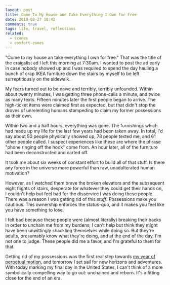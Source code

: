 ```yaml
---
layout: post
title: Come To My House and Take Everything I Own for Free
date: 2018-02-27 18:42
comments: true
tags: life, travel, reflections
related:
  - scenes
  - comfort-zones
---
```


"Come to my house an take everything I own for free." That was the title of the
craigslist ad I left this morning at 7:30am. I wanted to post the ad early in
case nobody showed up and I was required to spend the day hauling a bunch of
crap IKEA furniture down the stairs by myself to be left surreptitiously on the
sidewalk.

My fears turned out to be naive and terribly, terribly unfounded. Within about
twenty minutes, I was getting three phone-calls a minute, and twice as many
texts. Fifteen minutes later the first people began to arrive. The high-ticket
items were claimed first as expected, but that didn't stop the droves of
unrelenting humans stampeding to claim my former possessions as their own.

Within two and a half hours, everything was gone. The furnishings which had made
up my life for the last few years had been taken away. In total, I'd say about
50 people physically showed up, 78 people texted me, and 61 other people called.
I suspect experiences like these are where the phrase "phone ringing off the
hook" come from. An hour later, all of the furniture had been deconstructed and
carted off.

It took me about six weeks of constant effort to build all of that stuff. Is
there any force in the universe more powerful than raw, unadulterated human
motivation?

However, as I watched them brave the broken elevators and the subsequent eight
flights of stairs, desperate for whatever they could get their hands on, I
couldn't help but feel bad for the disservice I was doing these people. There
was a reason I was getting rid of this *stuff*. Possessions make you cautious.
This ownership enforces the status-quo, and it makes you feel like you have
something to lose.

I felt bad because these people were (almost literally) breaking their backs in
order to unchain me from my burdens; I can't help but think they might have been
unwittingly shackling themselves while doing so. But they're adults, presumably
know what they're doing, and at the end of the day, I'm not one to judge. These
people did me a favor, and I'm grateful to them for that.

Getting rid of my possessions was the first real step towards [my year of
perpetual motion][motion], and tomorrow I set sail for new horizons and
adventures. With today marking my final day in the United States, I can't think
of a more symbolically compelling way to go out: unchained and reborn. It's a
fitting close for the end of an era.

[motion]: /blog/perpetual-motion/

